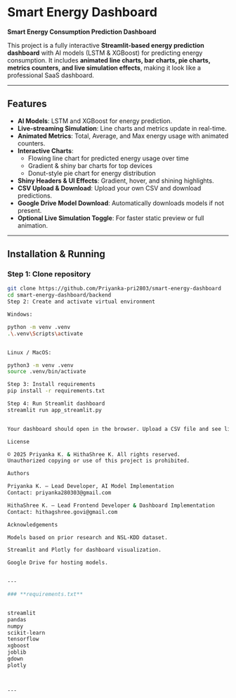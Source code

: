 # Smart Energy Dashboard

 **Smart Energy Consumption Prediction Dashboard**  

This project is a fully interactive **Streamlit-based energy prediction dashboard** with AI models (LSTM & XGBoost) for predicting energy consumption. It includes **animated line charts, bar charts, pie charts, metrics counters, and live simulation effects**, making it look like a professional SaaS dashboard.

---

## Features

- **AI Models**: LSTM and XGBoost for energy prediction.
- **Live-streaming Simulation**: Line charts and metrics update in real-time.
- **Animated Metrics**: Total, Average, and Max energy usage with animated counters.
- **Interactive Charts**:  
  - Flowing line chart for predicted energy usage over time  
  - Gradient & shiny bar charts for top devices  
  - Donut-style pie chart for energy distribution  
- **Shiny Headers & UI Effects**: Gradient, hover, and shining highlights.
- **CSV Upload & Download**: Upload your own CSV and download predictions.
- **Google Drive Model Download**: Automatically downloads models if not present.
- **Optional Live Simulation Toggle**: For faster static preview or full animation.

---

## Installation & Running

### Step 1: Clone repository 
```bash
git clone https://github.com/Priyanka-pri2803/smart-energy-dashboard
cd smart-energy-dashboard/backend
Step 2: Create and activate virtual environment

Windows:

python -m venv .venv
.\.venv\Scripts\activate


Linux / MacOS:

python3 -m venv .venv
source .venv/bin/activate

Step 3: Install requirements
pip install -r requirements.txt

Step 4: Run Streamlit dashboard
streamlit run app_streamlit.py


Your dashboard should open in the browser. Upload a CSV file and see live animated predictions, metrics, and charts.

License

© 2025 Priyanka K. & HithaShree K. All rights reserved.
Unauthorized copying or use of this project is prohibited.

Authors

Priyanka K. – Lead Developer, AI Model Implementation
Contact: priyanka280303@gmail.com

HithaShree K. – Lead Frontend Developer & Dashboard Implementation
Contact: hithagshree.govi@gmail.com

Acknowledgements

Models based on prior research and NSL-KDD dataset.

Streamlit and Plotly for dashboard visualization.

Google Drive for hosting models.


---

### **requirements.txt**


streamlit
pandas
numpy
scikit-learn
tensorflow
xgboost
joblib
gdown
plotly



---
